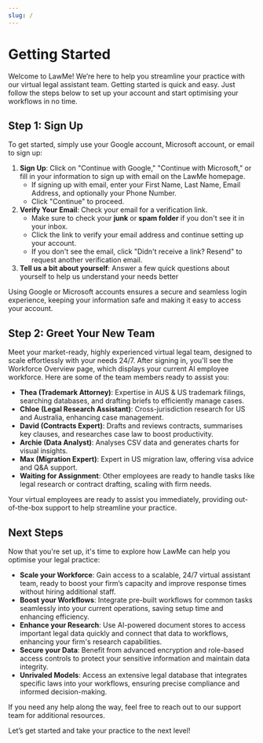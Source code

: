 ```yaml
---
slug: /
---
```


# Getting Started

Welcome to LawMe! We’re here to help you streamline your practice with our virtual legal assistant team. Getting started is quick and easy. Just follow the steps below to set up your account and start optimising your workflows in no time.

## Step 1: Sign Up

To get started, simply use your Google account, Microsoft account, or email to sign up:
1. **Sign Up**: Click on "Continue with Google," "Continue with Microsoft," or fill in your information to sign up with email on the LawMe homepage.
    - If signing up with email, enter your First Name, Last Name, Email Address, and optionally your Phone Number.
    - Click "Continue" to proceed.
4. **Verify Your Email**: Check your email for a verification link. 
    - Make sure to check your **junk** or **spam folder** if you don't see it in your inbox. 
    - Click the link to verify your email address and continue setting up your account. 
    - If you don't see the email, click "Didn't receive a link? Resend" to request another verification email.
5. **Tell us a bit about yourself**: Answer a few quick questions about yourself to help us understand your needs better

Using Google or Microsoft accounts ensures a secure and seamless login experience, keeping your information safe and making it easy to access your account.

## Step 2: Greet Your New Team

Meet your market-ready, highly experienced virtual legal team, designed to scale effortlessly with your needs 24/7. After signing in, you'll see the Workforce Overview page, which displays your current AI employee workforce. Here are some of the team members ready to assist you:

- **Thea (Trademark Attorney)**: Expertise in AUS & US trademark filings, searching databases, and drafting briefs to efficiently manage cases.
- **Chloe (Legal Research Assistant)**: Cross-jurisdiction research for US and Australia, enhancing case management.
- **David (Contracts Expert)**: Drafts and reviews contracts, summarises key clauses, and researches case law to boost productivity.
- **Archie (Data Analyst)**: Analyses CSV data and generates charts for visual insights.
- **Max (Migration Expert)**: Expert in US migration law, offering visa advice and Q&A support.
- **Waiting for Assignment**: Other employees are ready to handle tasks like legal research or contract drafting, scaling with firm needs.

Your virtual employees are ready to assist you immediately, providing out-of-the-box support to help streamline your practice.

## Next Steps

Now that you're set up, it's time to explore how LawMe can help you optimise your legal practice:

- **Scale your Workforce**: Gain access to a scalable, 24/7 virtual assistant team, ready to boost your firm’s capacity and improve response times without hiring additional staff.
- **Boost your Workflows**: Integrate pre-built workflows for common tasks seamlessly into your current operations, saving setup time and enhancing efficiency.
- **Enhance your Research**: Use AI-powered document stores to access important legal data quickly and connect that data to workflows, enhancing your firm's research capabilities.
- **Secure your Data**: Benefit from advanced encryption and role-based access controls to protect your sensitive information and maintain data integrity.
- **Unrivaled Models**: Access an extensive legal database that integrates specific laws into your workflows, ensuring precise compliance and informed decision-making.

If you need any help along the way, feel free to reach out to our support team for additional resources.

Let’s get started and take your practice to the next level!